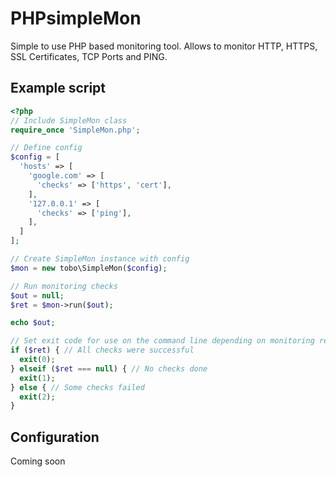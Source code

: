 # PHPsimpleMon
Simple to use PHP based monitoring tool. Allows to monitor HTTP, HTTPS, SSL Certificates, TCP Ports and PING.

## Example script

```php
<?php
// Include SimpleMon class
require_once 'SimpleMon.php';

// Define config
$config = [
  'hosts' => [
    'google.com' => [
      'checks' => ['https', 'cert'],
    ],
    '127.0.0.1' => [
      'checks' => ['ping'],
    ],
  ]
];

// Create SimpleMon instance with config
$mon = new tobo\SimpleMon($config);

// Run monitoring checks
$out = null;
$ret = $mon->run($out);

echo $out;

// Set exit code for use on the command line depending on monitoring return
if ($ret) { // All checks were successful
  exit(0);
} elseif ($ret === null) { // No checks done
  exit(1);
} else { // Some checks failed
  exit(2);
}
```

## Configuration

Coming soon
